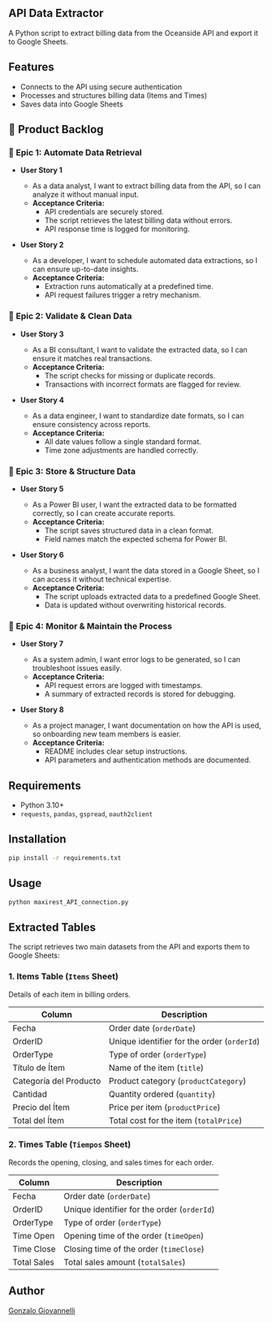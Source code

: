 ## API Data Extractor  
A Python script to extract billing data from the Oceanside API and export it to Google Sheets.  

## Features  
- Connects to the API using secure authentication  
- Processes and structures billing data (Items and Times)  
- Saves data into Google Sheets  

## 📌 Product Backlog  

### 🔹 Epic 1: Automate Data Retrieval  
- **User Story 1**  
  - As a data analyst, I want to extract billing data from the API, so I can analyze it without manual input.  
  - **Acceptance Criteria:**  
    - API credentials are securely stored.  
    - The script retrieves the latest billing data without errors.  
    - API response time is logged for monitoring.  

- **User Story 2**  
  - As a developer, I want to schedule automated data extractions, so I can ensure up-to-date insights.  
  - **Acceptance Criteria:**  
    - Extraction runs automatically at a predefined time.  
    - API request failures trigger a retry mechanism.  

### 🔹 Epic 2: Validate & Clean Data  
- **User Story 3**  
  - As a BI consultant, I want to validate the extracted data, so I can ensure it matches real transactions.  
  - **Acceptance Criteria:**  
    - The script checks for missing or duplicate records.  
    - Transactions with incorrect formats are flagged for review.  

- **User Story 4**  
  - As a data engineer, I want to standardize date formats, so I can ensure consistency across reports.  
  - **Acceptance Criteria:**  
    - All date values follow a single standard format.  
    - Time zone adjustments are handled correctly.  

### 🔹 Epic 3: Store & Structure Data  
- **User Story 5**  
  - As a Power BI user, I want the extracted data to be formatted correctly, so I can create accurate reports.  
  - **Acceptance Criteria:**  
    - The script saves structured data in a clean format.  
    - Field names match the expected schema for Power BI.  

- **User Story 6**  
  - As a business analyst, I want the data stored in a Google Sheet, so I can access it without technical expertise.  
  - **Acceptance Criteria:**  
    - The script uploads extracted data to a predefined Google Sheet.  
    - Data is updated without overwriting historical records.  

### 🔹 Epic 4: Monitor & Maintain the Process  
- **User Story 7**  
  - As a system admin, I want error logs to be generated, so I can troubleshoot issues easily.  
  - **Acceptance Criteria:**  
    - API request errors are logged with timestamps.  
    - A summary of extracted records is stored for debugging.  

- **User Story 8**  
  - As a project manager, I want documentation on how the API is used, so onboarding new team members is easier.  
  - **Acceptance Criteria:**  
    - README includes clear setup instructions.  
    - API parameters and authentication methods are documented.  

## Requirements  
- Python 3.10+  
- `requests`, `pandas`, `gspread`, `oauth2client`  

## Installation  
```bash  
pip install -r requirements.txt  
```  

## Usage  
```bash  
python maxirest_API_connection.py  
```  

## Extracted Tables  
The script retrieves two main datasets from the API and exports them to Google Sheets:  

### 1. Items Table (`Items` Sheet)  
Details of each item in billing orders.  

| **Column**            | **Description**                                |
|-----------------------|------------------------------------------------|
| Fecha                | Order date (`orderDate`)                       |
| OrderID             | Unique identifier for the order (`orderId`)    |
| OrderType           | Type of order (`orderType`)                    |
| Título de Ítem      | Name of the item (`title`)                    |
| Categoría del Producto | Product category (`productCategory`)        |
| Cantidad            | Quantity ordered (`quantity`)                  |
| Precio del Ítem     | Price per item (`productPrice`)               |
| Total del Ítem      | Total cost for the item (`totalPrice`)         |

### 2. Times Table (`Tiempos` Sheet)  
Records the opening, closing, and sales times for each order.  

| **Column**           | **Description**                                |
|----------------------|------------------------------------------------|
| Fecha                | Order date (`orderDate`)                      |
| OrderID             | Unique identifier for the order (`orderId`)   |
| OrderType           | Type of order (`orderType`)                   |
| Time Open           | Opening time of the order (`timeOpen`)       |
| Time Close          | Closing time of the order (`timeClose`)      |
| Total Sales         | Total sales amount (`totalSales`)            |

## Author  
[Gonzalo Giovannelli](https://github.com/gonzalogiovannelli)  
